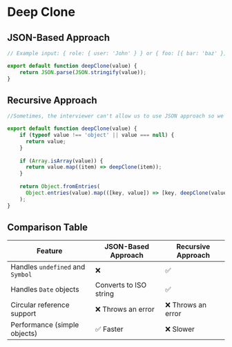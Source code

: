 # Deep Clone

## JSON-Based Approach

```javascript
// Example input: { role: { user: 'John' } } or { foo: [{ bar: 'baz' }] }

export default function deepClone(value) {
    return JSON.parse(JSON.stringify(value));
}
```

## Recursive Approach

```javascript
//Sometimes, the interviewer can't allow us to use JSON approach so we can try the recursive approach:

export default function deepClone(value) {
    if (typeof value !== 'object' || value === null) {
      return value;
    }
  
    if (Array.isArray(value)) {
      return value.map((item) => deepClone(item));
    }
  
    return Object.fromEntries(
      Object.entries(value).map(([key, value]) => [key, deepClone(value)]),
    );
}
```

## Comparison Table

| Feature                        | JSON-Based Approach               | Recursive Approach               |
|--------------------------------|------------------------------------|----------------------------------|
| Handles `undefined` and `Symbol` | ❌                              | ✅                                |
| Handles `Date` objects         | Converts to ISO string            | ✅                                |
| Circular reference support     | ❌ Throws an error                | ❌ Throws an error               |
| Performance (simple objects)   | ✅ Faster                         | ❌ Slower                        |
